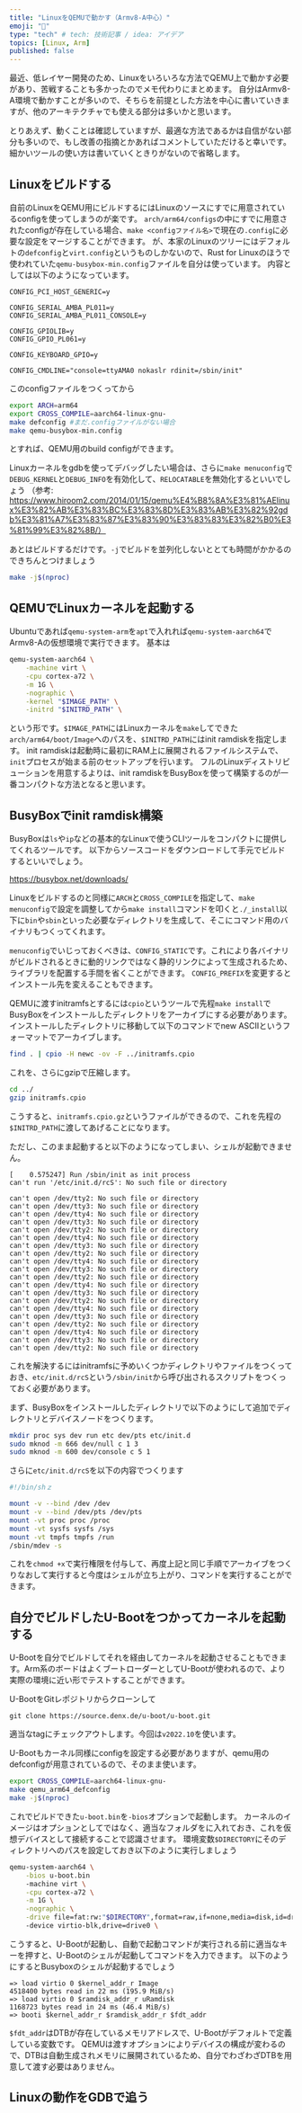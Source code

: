 ```yaml
---
title: "LinuxをQEMUで動かす（Armv8-A中心）"
emoji: "🐷"
type: "tech" # tech: 技術記事 / idea: アイデア
topics: [Linux, Arm]
published: false
---
```


最近、低レイヤー開発のため、Linuxをいろいろな方法でQEMU上で動かす必要があり、苦戦することも多かったのでメモ代わりにまとめます。
自分はArmv8-A環境で動かすことが多いので、そちらを前提とした方法を中心に書いていきますが、他のアーキテクチャでも使える部分は多いかと思います。

とりあえず、動くことは確認していますが、最適な方法であるかは自信がない部分も多いので、もし改善の指摘とかあればコメントしていただけると幸いです。
細かいツールの使い方は書いていくときりがないので省略します。

## Linuxをビルドする
自前のLinuxをQEMU用にビルドするにはLinuxのソースにすでに用意されているconfigを使ってしまうのが楽です。
`arch/arm64/configs`の中にすでに用意されたconfigが存在している場合、`make <configファイル名>`で現在の`.config`に必要な設定をマージすることができます。
が、本家のLinuxのツリーにはデフォルトの`defconfig`と`virt.config`というものしかないので、Rust for Linuxのほうで使われていた`qemu-busybox-min.config`ファイルを自分は使っています。
内容としては以下のようになっています。


```
CONFIG_PCI_HOST_GENERIC=y

CONFIG_SERIAL_AMBA_PL011=y
CONFIG_SERIAL_AMBA_PL011_CONSOLE=y

CONFIG_GPIOLIB=y
CONFIG_GPIO_PL061=y

CONFIG_KEYBOARD_GPIO=y

CONFIG_CMDLINE="console=ttyAMA0 nokaslr rdinit=/sbin/init"

```
このconfigファイルをつくってから

```sh
export ARCH=arm64
export CROSS_COMPILE=aarch64-linux-gnu-
make defconfig #まだ.configファイルがない場合
make qemu-busybox-min.config
```
とすれば、QEMU用のbuild configができます。

Linuxカーネルをgdbを使ってデバッグしたい場合は、さらに`make menuconfig`で`DEBUG_KERNEL`と`DEBUG_INFO`を有効化して、`RELOCATABLE`を無効化するといいでしょう
（参考: https://www.hiroom2.com/2014/01/15/qemu%E4%B8%8A%E3%81%AElinux%E3%82%AB%E3%83%BC%E3%83%8D%E3%83%AB%E3%82%92gdb%E3%81%A7%E3%83%87%E3%83%90%E3%83%83%E3%82%B0%E3%81%99%E3%82%8B/）

あとはビルドするだけです。`-j`でビルドを並列化しないととても時間がかかるのできちんとつけましょう

```sh
make -j$(nproc)
```

## QEMUでLinuxカーネルを起動する
Ubuntuであれば`qemu-system-arm`を`apt`で入れれば`qemu-system-aarch64`でArmv8-Aの仮想環境で実行できます。
基本は
```sh
qemu-system-aarch64 \
    -machine virt \
    -cpu cortex-a72 \
    -m 1G \
    -nographic \
    -kernel "$IMAGE_PATH" \
    -initrd "$INITRD_PATH" \
```

という形です。`$IMAGE_PATH`にはLinuxカーネルを`make`してできた`arch/arm64/boot/Image`へのパスを、`$INITRD_PATH`にはinit ramdiskを指定します。
init ramdiskは起動時に最初にRAM上に展開されるファイルシステムで、`init`プロセスが始まる前のセットアップを行います。
フルのLinuxディストリビューションを用意するよりは、init ramdiskをBusyBoxを使って構築するのが一番コンパクトな方法となると思います。

## BusyBoxでinit ramdisk構築
BusyBoxは`ls`や`ip`などの基本的なLinuxで使うCLIツールをコンパクトに提供してくれるツールです。
以下からソースコードをダウンロードして手元でビルドするといいでしょう。

https://busybox.net/downloads/

Linuxをビルドするのと同様に`ARCH`と`CROSS_COMPILE`を指定して、`make menuconfig`で設定を調整してから`make install`コマンドを叩くと`./_install`以下に`bin`や`sbin`といった必要なディレクトリを生成して、そこにコマンド用のバイナリもつくってくれます。

`menuconfig`でいじっておくべきは、`CONFIG_STATIC`です。これにより各バイナリがビルドされるときに動的リンクではなく静的リンクによって生成されるため、ライブラリを配置する手間を省くことができます。
`CONFIG_PREFIX`を変更するとインストール先を変えることもできます。

QEMUに渡すinitramfsとするには`cpio`というツールで先程`make install`でBusyBoxをインストールしたディレクトリをアーカイブにする必要があります。
インストールしたディレクトリに移動して以下のコマンドでnew ASCIIというフォーマットでアーカイブします。

```sh
find . | cpio -H newc -ov -F ../initramfs.cpio 
```

これを、さらにgzipで圧縮します。

```sh
cd ../
gzip initramfs.cpio
```

こうすると、`initramfs.cpio.gz`というファイルができるので、これを先程の`$INITRD_PATH`に渡してあげることになります。

ただし、このまま起動すると以下のようになってしまい、シェルが起動できません。

```
[    0.575247] Run /sbin/init as init process
can't run '/etc/init.d/rcS': No such file or directory

can't open /dev/tty2: No such file or directory
can't open /dev/tty3: No such file or directory
can't open /dev/tty4: No such file or directory
can't open /dev/tty3: No such file or directory
can't open /dev/tty2: No such file or directory
can't open /dev/tty4: No such file or directory
can't open /dev/tty3: No such file or directory
can't open /dev/tty2: No such file or directory
can't open /dev/tty4: No such file or directory
can't open /dev/tty3: No such file or directory
can't open /dev/tty2: No such file or directory
can't open /dev/tty4: No such file or directory
can't open /dev/tty3: No such file or directory
can't open /dev/tty2: No such file or directory
can't open /dev/tty4: No such file or directory
can't open /dev/tty3: No such file or directory
can't open /dev/tty2: No such file or directory
can't open /dev/tty4: No such file or directory
can't open /dev/tty3: No such file or directory
can't open /dev/tty2: No such file or directory

```

これを解決するにはinitramfsに予めいくつかディレクトリやファイルをつくっておき、`etc/init.d/rcS`という`/sbin/init`から呼び出されるスクリプトをつくっておく必要があります。

まず、BusyBoxをインストールしたディレクトリで以下のようにして追加でディレクトリとデバイスノードをつくります。
```sh
mkdir proc sys dev run etc dev/pts etc/init.d
sudo mknod -m 666 dev/null c 1 3
sudo mknod -m 600 dev/console c 5 1
```

さらに`etc/init.d/rcS`を以下の内容でつくります
```sh
#!/bin/shｚ

mount -v --bind /dev /dev
mount -v --bind /dev/pts /dev/pts
mount -vt proc proc /proc
mount -vt sysfs sysfs /sys
mount -vt tmpfs tmpfs /run
/sbin/mdev -s
```

これを`chmod +x`で実行権限を付与して、再度上記と同じ手順でアーカイブをつくりなおして実行すると今度はシェルが立ち上がり、コマンドを実行することができます。


## 自分でビルドしたU-Bootをつかってカーネルを起動する

U-Bootを自分でビルドしてそれを経由してカーネルを起動させることもできます。Arm系のボードはよくブートローダーとしてU-Bootが使われるので、より実際の環境に近い形でテストすることができます。

U-BootをGitレポジトリからクローンして
```
git clone https://source.denx.de/u-boot/u-boot.git
```
適当なtagにチェックアウトします。今回は`v2022.10`を使います。

U-Bootもカーネル同様にconfigを設定する必要がありますが、qemu用のdefconfigが用意されているので、そのまま使います。

```sh
export CROSS_COMPILE=aarch64-linux-gnu-
make qemu_arm64_defconfig
make -j$(nproc)
```

これでビルドできた`u-boot.bin`を`-bios`オプションで起動します。
カーネルのイメージはオプションとしてではなく、適当なフォルダをに入れておき、これを仮想デバイスとして接続することで認識させます。
環境変数`$DIRECTORY`にそのディレクトリへのパスを設定しておき以下のように実行しましょう

```sh
qemu-system-aarch64 \
    -bios u-boot.bin
    -machine virt \
    -cpu cortex-a72 \
    -m 1G \
    -nographic \
    -drive file=fat:rw:"$DIRECTORY",format=raw,if=none,media=disk,id=drive0
    -device virtio-blk,drive=drive0 \
```

こうすると、U-Bootが起動し、自動で起動コマンドが実行される前に適当なキーを押すと、U-Bootのシェルが起動してコマンドを入力できます。
以下のようにするとBusyboxのシェルが起動するでしょう

```
=> load virtio 0 $kernel_addr_r Image
4518400 bytes read in 22 ms (195.9 MiB/s)
=> load virtio 0 $ramdisk_addr_r uRamdisk
1168723 bytes read in 24 ms (46.4 MiB/s)
=> booti $kernel_addr_r $ramdisk_addr_r $fdt_addr
```

`$fdt_addr`はDTBが存在しているメモリアドレスで、U-Bootがデフォルトで定義している変数です。
QEMUは渡すオプションによりデバイスの構成が変わるので、DTBは自動生成されメモリに展開されているため、自分でわざわざDTBを用意して渡す必要はありません。


## Linuxの動作をGDBで追う

